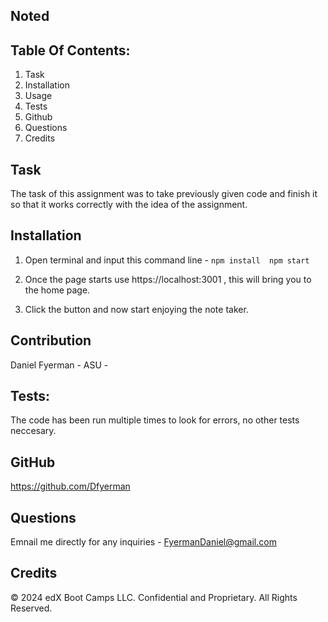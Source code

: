 ## Noted

## Table Of Contents:

1. Task
2. Installation
3. Usage
4. Tests
5. Github
6. Questions
7. Credits

## Task

The task of this assignment was to take previously given code and finish it so that it works correctly with the idea of the assignment.

## Installation 

1. Open terminal and input this command line -
` npm install 
  npm start `

2. Once the page starts use https://localhost:3001 ,  this will bring you to the home page.
3. Click the button and now start enjoying the note taker.

## Contribution

Daniel Fyerman - 
ASU -

##  Tests: 

The code has been run multiple times to look for errors, no other tests neccesary.

## GitHub

https://github.com/Dfyerman

## Questions 

Emnail me directly for any inquiries - FyermanDaniel@gmail.com

## Credits

© 2024 edX Boot Camps LLC. Confidential and Proprietary. All Rights Reserved.